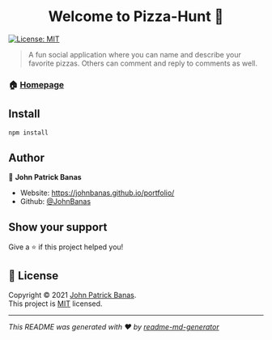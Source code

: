 <h1 align="center">Welcome to Pizza-Hunt 👋</h1>
<p>
  <a href="https://www.mit.edu/~amini/LICENSE.md" target="_blank">
    <img alt="License: MIT" src="https://img.shields.io/badge/License-MIT-yellow.svg" />
  </a>
</p>

> A fun social application where you can name and describe your favorite pizzas. Others can comment and reply to comments as well.

### 🏠 [Homepage](https://shrouded-springs-76202.herokuapp.com/)

## Install

```sh
npm install
```

## Author

👤 **John Patrick Banas**

* Website: https://johnbanas.github.io/portfolio/
* Github: [@JohnBanas](https://github.com/JohnBanas)

## Show your support

Give a ⭐️ if this project helped you!

## 📝 License

Copyright © 2021 [John Patrick Banas](https://github.com/JohnBanas).<br />
This project is [MIT](https://www.mit.edu/~amini/LICENSE.md) licensed.

***
_This README was generated with ❤️ by [readme-md-generator](https://github.com/kefranabg/readme-md-generator)_